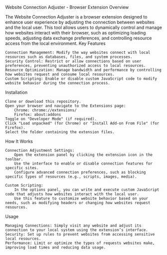 Website Connection Adjuster - Browser Extension
Overview

The Website Connection Adjuster is a browser extension designed to enhance user experience by adjusting the connection between websites and the local user. This tool allows users to dynamically control and manage how websites interact with their browser, such as optimizing loading speeds, adjusting data exchange preferences, and controlling resource access from the local environment.
Key Features

    Connection Management: Modify the way websites connect with local resources such as databases, files, and system processes.
    Security Control: Restrict or allow connections based on user preferences, preventing unauthorized access to local resources.
    Resource Optimization: Manage bandwidth and performance by controlling how websites request and consume local resources.
    Custom Scripting: Enable or disable custom JavaScript code to modify website behavior during the connection process.

Installation

    Clone or download this repository.
    Open your browser and navigate to the Extensions page:
        Chrome: chrome://extensions/
        Firefox: about:addons
    Toggle on "Developer Mode" (if required).
    Click "Load unpacked" (for Chrome) or "Install Add-on From File" (for Firefox).
    Select the folder containing the extension files.

How It Works

    Connection Adjustment Settings:
        Open the extension panel by clicking the extension icon in the toolbar.
        Use the interface to enable or disable connection features for specific sites.
        Configure advanced connection preferences, such as blocking specific types of resources (e.g., scripts, images, media).

    Custom Scripting:
        In the options panel, you can write and execute custom JavaScript code that adjusts how websites interact with the local user.
        Use this feature to customize website behavior based on your needs, such as modifying headers or changing how websites request resources.

Usage

    Managing Connections: Simply visit any website and adjust its connection to your local system using the extension’s interface.
    Security: Set up rules to prevent websites from accessing sensitive local resources.
    Performance: Limit or optimize the types of requests websites make, improving load times and reducing data usage.

